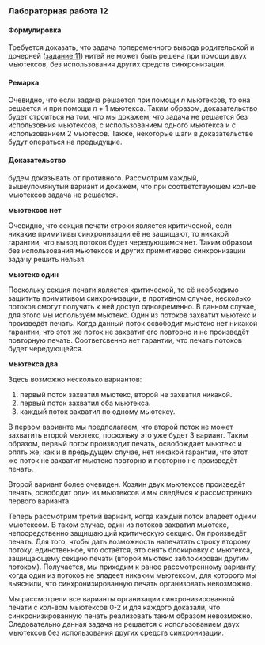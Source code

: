### Лабораторная работа 12

#### Формулировка

Требуется доказать, что задача попеременного вывода родительской и дочерней ([задание 11](http://parallels.nsu.ru/WackoWiki/KursOperacionnyeSistemy/PraktikumPosixThreads/PthreadTasks?v=c9d)) нитей не может быть решена при помощи двух мьютексов, без использования других средств синхронизации.  

#### Ремарка

Очевидно, что если задача решается при помощи $n$ мьютексов, то она решается и при помощи $n+1$ мьютекса. Таким образом, доказательство будет строиться на том, что мы докажем, что задача не решается без использовния мьютексов, с использованием одного мьютекса и с использованием 2 мьютесов. Также, некоторые шаги в доказательстве будут операться на предыдущие.  

#### Доказательство

будем доказывать от противного. Рассмотрим каждый, вышеупомянутый вариант и докажем, что при соответствующем кол-ве мьютексов задача не решается.  

__мьютексов нет__

Очевидно, что секция печати строки является критической, если никакие примитивы синхронизации её не защищают, то никакой гарантии, что вывод потоков будет чередующимся нет. Таким образом без использования мьютексов и других примитивово синхронизации задачу решить нельзя.  

__мьютекс один__

Поскольку секция печати является критической, то её необходимо защитить примитивом синхронизации, в противном случае, несколько потоков смогут получить к ней доступ одновременно. В данном случае, для этого мы используем мьютекс. Один из потоков захватит мьютекс и произведёт печать. Когда данный поток освободит мьютекс нет никакой гарантии, что этот же поток не захватит его повторно и не произведёт повторную печать. Соответсвенно нет гарантии, что печать потоков будет чередующейся.  

__мьютекса два__

Здесь возможно несколько вариантов:

1. первый поток захватил мьютекс, второй не захватил никакой.
2. первый поток захватил оба мьютекса.
3. каждый поток захватил по одному мьютексу.

В первом варианте мы предполагаем, что второй поток не может захватить второй мьютекс, поскольку это уже будет 3 вариант. Таким образом, первый поток производит печать, освобождает мьютекс и опять же, как и в предыдущем случае, нет никакой гарантии, что этот же поток не захватит мьютекс повторно и повторно не произведёт печать.  

Второй вариант более очевиден. Хозяин двух мьютексов произведёт печать, освободит один из мьютексов и мы сведёмся к рассмотрению первого варианта.  

Теперь рассмотрим третий вариант, когда каждый поток владеет одним мьютексом. В таком случае, один из потоков захватил мьютекс, непосредственно защищающий критическую секцию. Он произведёт печать. Для того, чтобы дать возможность напечатать строку второму потоку, единственное, что остаётся, это снять блокировку с мьютекса, защищающему секцию печати (второй мьютекс заблокирован другим потоком). Получается, мы приходим к ранее рассмотренному варианту, когда один из потоков не владеет никаким мьютексом, для которого мы выяснили, что синхронизированную печать организовать невозможно.  

Мы рассмотрели все варианты организации синхронизированной печати с кол-вом мьютексов 0-2 и для каждого доказали, что синхронизированную печать реализовать таким образом невозможно. Следовательно данная задача не решается с использованием двух мьютексов без использования других средств синхронизации.  